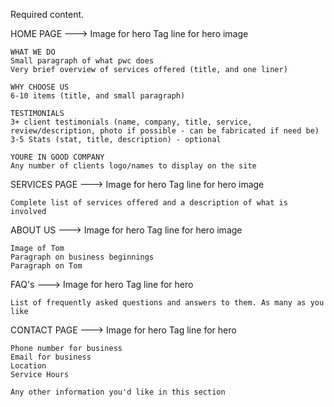 Required content. 

HOME PAGE --->
Image for hero
Tag line for hero image

    WHAT WE DO
    Small paragraph of what pwc does
    Very brief overview of services offered (title, and one liner)

    WHY CHOOSE US
    6-10 items (title, and small paragraph)

    TESTIMONIALS
    3+ client testimonials (name, company, title, service, review/description, photo if possible - can be fabricated if need be)
    3-5 Stats (stat, title, description) - optional

    YOURE IN GOOD COMPANY
    Any number of clients logo/names to display on the site

SERVICES PAGE --->
Image for hero
Tag line for hero image

    Complete list of services offered and a description of what is involved

ABOUT US --->
Image for hero
Tag line for hero image

    Image of Tom
    Paragraph on business beginnings
    Paragraph on Tom

FAQ's --->
Image for hero
Tag line for hero

    List of frequently asked questions and answers to them. As many as you like

CONTACT PAGE --->
Image for hero
Tag line for hero

    Phone number for business
    Email for business
    Location
    Service Hours

    Any other information you'd like in this section
    
